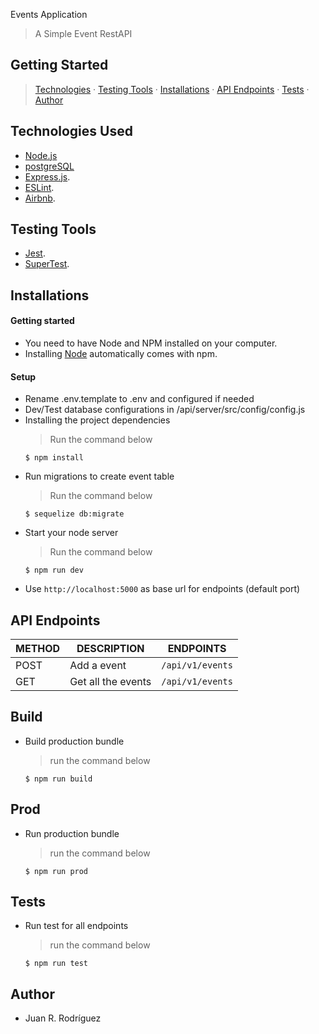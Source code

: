 
Events Application

> A Simple Event RestAPI

## Getting Started

> [Technologies](#technologies-used) &middot; [Testing Tools](#testing-tools) &middot; [Installations](#installations) &middot; [API Endpoints](#api-endpoints) &middot; [Tests](#tests) &middot; [Author](#author)


## Technologies Used

[node]: (https://nodejs.org)

- [Node.js](node)
- [postgreSQL](node)
- [Express.js](https://expressjs.com).
- [ESLint](https://eslint.org/).
- [Airbnb](https://www.npmjs.com/package/eslint-config-airbnb).

## Testing Tools

- [Jest](https://jestjs.io/).
- [SuperTest](https://www.npmjs.com/package/supertest).

## Installations

#### Getting started

- You need to have Node and NPM installed on your computer.
- Installing [Node](node) automatically comes with npm.

#### Setup
- Rename .env.template to .env and configured if needed
- Dev/Test database configurations in /api/server/src/config/config.js
- Installing the project dependencies
  > Run the command below
  ```shell
  $ npm install
  ```
- Run migrations to create event table
  > Run the command below
  ```shell
  $ sequelize db:migrate
  ```
- Start your node server
  > Run the command below
  ```shell
  $ npm run dev
  ```
- Use `http://localhost:5000` as base url for endpoints (default port)

## API Endpoints

| METHOD | DESCRIPTION                             | ENDPOINTS                 |
| ------ | --------------------------------------- | ------------------------- |
| POST   | Add a event                             | `/api/v1/events`          |
| GET    | Get all the events                      | `/api/v1/events`          |


## Build

- Build production bundle
  > run the command below
  ```shell
  $ npm run build
  ```


## Prod

- Run production bundle
  > run the command below
  ```shell
  $ npm run prod
  ```


## Tests

- Run test for all endpoints
  > run the command below
  ```shell
  $ npm run test
  ```


## Author

- Juan R. Rodríguez
